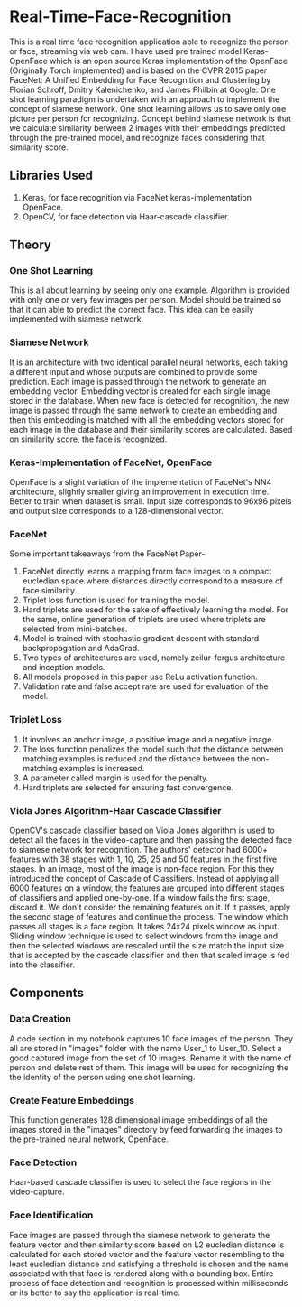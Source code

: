 # **Real-Time-Face-Recognition**
This is a real time face recognition application able to recognize the person or face, streaming via web cam.
I have used pre trained model Keras-OpenFace which is an open source Keras implementation of the OpenFace (Originally Torch implemented) and is based on the CVPR 2015 paper FaceNet: A Unified Embedding for Face Recognition and Clustering by Florian Schroff, Dmitry Kalenichenko, and James Philbin at Google.
One shot learning paradigm is undertaken with an approach to implement the concept of siamese network. One shot learning allows us to save only one picture per person for recognizing.
Concept behind siamese network is that we calculate similarity between 2 images with their embeddings predicted through the pre-trained model, and recognize faces considering that similarity score.

## **Libraries Used**
1. Keras, for face recognition via FaceNet keras-implementation OpenFace.
2. OpenCV, for face detection via Haar-cascade classifier.

## **Theory**
### **One Shot Learning**
This is all about learning by seeing only one example. Algorithm is provided with only one or very few images per person. Model should be trained so that it can able to predict the correct 
face. This idea can be easily implemented with siamese network.

### **Siamese Network**
It is an architecture with two identical parallel neural networks, each taking a different input and whose outputs are combined to provide some prediction. Each image is passed through
the network to generate an embedding vector. Embedding vector is created for each single image stored in the database. When new face is detected for recognition, the new image is passed
through the same network to create an embedding and then this embedding is matched with all the embedding vectors stored for each image in the database and their similarity scores are calculated. Based on similarity 
score, the face is recognized.

### **Keras-Implementation of FaceNet, OpenFace**
OpenFace is a slight variation of the implementation of FaceNet's NN4 architecture, slightly smaller giving an improvement in execution time. Better to train when dataset is small. Input size corresponds to 96x96 pixels and output size corresponds to a 128-dimensional vector.

### **FaceNet**
Some important takeaways from the FaceNet Paper-
1. FaceNet directly learns a mapping frorm face images to a compact eucledian space where distances directly correspond to a measure of face similarity.
2. Triplet loss function is used for training the model.
3. Hard triplets are used for the sake of effectively learning the model. For the same, online generation of triplets are used where triplets are selected from mini-batches.
4. Model is trained with stochastic gradient descent with standard backpropagation and AdaGrad.
5. Two types of architectures are used, namely zeilur-fergus architecture and inception models.
6. All models proposed in this paper use ReLu activation function.
7. Validation rate and false accept rate are used for evaluation of the model.

### **Triplet Loss**
1. It involves an anchor image, a positive image and a negative image.
2. The loss function penalizes the model such that the distance between matching examples is reduced and the distance between the non-matching examples is increased.
3. A parameter called margin is used for the penalty.
4. Hard triplets are selected for ensuring fast convergence.

### **Viola Jones Algorithm-Haar Cascade Classifier**
OpenCV's cascade classifier based on Viola Jones algorithm is used to detect all the faces in the video-capture and then passing the detected face to siamese network for recognition.
The authors' detector had 6000+ features with 38 stages with 1, 10, 25, 25 and 50 features in the first five stages. In an image, most of the image is non-face region. For this they introduced the concept of Cascade of Classifiers. Instead of applying all 6000 features on a window, 
the features are grouped into different stages of classifiers and applied one-by-one. If a window fails the first stage, discard it. We don't consider the remaining features on it. If it passes, apply the second stage of features and continue the process. 
The window which passes all stages is a face region.
It takes 24x24 pixels window as input. Sliding window technique is used to select windows from the image and then the selected windows are rescaled until the size match the input size that is accepted by the cascade classifier and then that scaled image is fed into the classifier.

## **Components**
### **Data Creation**
A code section in my notebook captures 10 face images of the person. They all are stored in "images" folder with the name User_1 to User_10. Select a good captured image from the set of 10 images. Rename it with the name of person and delete rest of them. 
This image will be used for recognizing the the identity of the person using one shot learning.
### **Create Feature Embeddings**
This function generates 128 dimensional image embeddings of all the images stored in the "images" directory by feed forwarding the images to the pre-trained neural network, OpenFace.
### **Face Detection**
Haar-based cascade classifier is used to select the face regions in the video-capture.
### **Face Identification**
Face images are passed through the siamese network to generate the feature vector and then similarity score based on L2 eucledian distance is calculated for each stored vector and
the feature vector resembling to the least eucledian distance and satisfying a threshold is chosen and the name associated with that face is rendered along with a bounding box. Entire process of face detection
and recognition is processed within milliseconds or its better to say the application is real-time.

